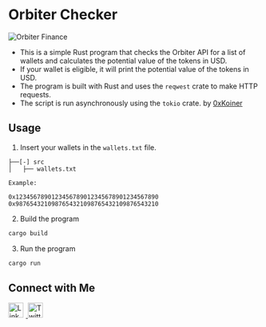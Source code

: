 # Orbiter Checker
![Orbiter Finance](src/logo.png)
- This is a simple Rust program that checks the Orbiter API for a list of wallets and calculates the potential value of the tokens in USD.
- If your wallet is eligible, it will print the potential value of the tokens in USD.
- The program is built with Rust and uses the `reqwest` crate to make HTTP requests.
- The script is run asynchronously using the `tokio` crate.
by [0xKoiner](https://github.com/0xkoiner)


## Usage
1. Insert your wallets in the `wallets.txt` file.
```solidity
├──[-] src
│   ├── wallets.txt

Example:

0x1234567890123456789012345678901234567890
0x9876543210987654321098765432109876543210
```
2. Build the program
```bash
cargo build
```
3. Run the program
```bash
cargo run
```
## Connect with Me

<p>
    <a href="https://www.linkedin.com/in/alex-gray-0xff/" target="_blank">
        <img src="https://cdn-icons-png.flaticon.com/512/174/174857.png" width="30" alt="LinkedIn" style="margin-right: 5px;">
    </a>
    <a href="https://x.com/0xKoiner" target="_blank">
        <img src="https://cdn-icons-png.flaticon.com/512/733/733579.png" width="30" alt="Twitter">
    </a>
</p>
